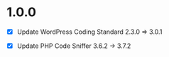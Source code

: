 
# 1.0.0

- [x] Update WordPress Coding Standard 2.3.0 => 3.0.1

- [x] Update PHP Code Sniffer 3.6.2 -> 3.7.2

